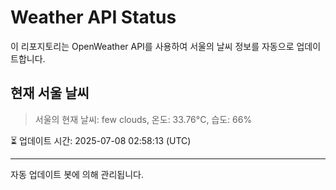
# Weather API Status

이 리포지토리는 OpenWeather API를 사용하여 서울의 날씨 정보를 자동으로 업데이트합니다.

## 현재 서울 날씨
> 서울의 현재 날씨: few clouds, 온도: 33.76°C, 습도: 66%

⏳ 업데이트 시간: 2025-07-08 02:58:13 (UTC)

---
자동 업데이트 봇에 의해 관리됩니다.
